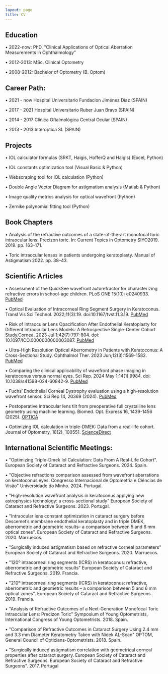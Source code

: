 ```yaml
---
layout: page
title: CV
---
```

## Education 

•	2022-now: PhD. "Clinical Applications of Optical Aberration Measurements in Ophthalmology"

•	2012-2013: MSc. Clinical Optometry

•	2008-2012: Bachelor of Optometry (B. Optom)


## Career Path:

•	2021 - now	 Hospital Universitario Fundacion Jiménez Díaz (SPAIN)

•	2017 - 2021  Hospital Universitario Ruber Juan Bravo (SPAIN)

•	2014 - 2017  Clínica Oftalmológica Central Ocular (SPAIN)

•	2013 - 2013  Interoptica SL (SPAIN)

## Projects

• 	IOL calculator formulas (SRKT, Haigis, HofferQ and Haigis) (Excel, Python)

•	IOL constants optimization tool (Visual Basic & Python)

•	Webscraping tool for IOL calculation (Python)

•	Double Angle Vector Diagram for astigmatism analysis (Matlab & Python)

•	Image quality metrics analysis for optical wavefront (Python)

•	Zernike polynomial fitting tool (Python)


## Book Chapters
•	Analysis of the refractive outcomes of a state-of-the-art monofocal toric intraocular lens: Precizon toric.
In: Current Topics in Optometry SIYO2019. 2019. pp. 163–171.

•	Toric intraocular lenses in patients undergoing keratoplasty.
Manual of Astigmatism 2022. pp. 38–43.

## Scientific Articles

•	Assessment of the QuickSee wavefront autorefractor for characterizing refractive errors in school-age children.
PLoS ONE 15(10): e0240933. [PubMed](https://pubmed.ncbi.nlm.nih.gov/33112912/)

•	Optical Evaluation of Intracorneal Ring Segment Surgery in Keratoconus.
Transl Vis Sci Technol. 2022;11(3):19. doi:10.1167/tvst.11.3.19. [PubMed](https://pubmed.ncbi.nlm.nih.gov/35289835/)

•	Risk of Intraocular Lens Opacification After Endothelial Keratoplasty for Different Intraocular Lens Models: A Retrospective Single-Center Cohort Study.Cornea. 2023 Jul 1;42(7):797-804. doi: 10.1097/ICO.0000000000003087. [PubMed](https://pubmed.ncbi.nlm.nih.gov/36633939/)

•	Ultra-High Resolution Optical Aberrometry in Patients with Keratoconus: A Cross-Sectional Study.
Ophthalmol Ther. 2023 Jun;12(3):1569-1582. [PubMed](https://pubmed.ncbi.nlm.nih.gov/36856979/)

•	Comparing the clinical applicability of wavefront phase imaging in keratoconus versus normal eyes.
Sci Rep. 2024 May 1;14(1):9984. doi: 10.1038/s41598-024-60842-9. [PubMed](https://pubmed.ncbi.nlm.nih.gov/38693352/)

•	Fuchs’ Endothelial Corneal Dystrophy evaluation using a high-resolution wavefront sensor.
Sci Rep 14, 20369 (2024). [PubMed](https://pubmed.ncbi.nlm.nih.gov/39223223/)

•	Postoperative intraocular lens tilt from preoperative full crystalline lens geometry using machine learning. Biomed. Opt. Express 16, 1439-1456 (2025). [OPTICA](https://opg.optica.org/boe/fulltext.cfm?uri=boe-16-4-1439&id=569143)

•	Optimizing IOL calculation in triple-DMEK: Data from a real-life cohort. Journal of Optometry, 18(2), 100551. [ScienceDirect](https://www.sciencedirect.com/science/article/pii/S1888429625000172?via%3Dihub)

## International Scientific Meetings:

•	"Optimizing Triple-Dmek Iol Calculation: Data From A Real-Life Cohort". European Society of Cataract and Refractive Surgeons. 2024. Spain.

•	"Objective refractions comparison assessed from wavefront aberrations on keratoconus eyes. Congresso Internacional de Optometria e Ciências de Visão" Universidade do Minho. 2024. Portugal.
 
 •	"High-resolution wavefront analysis in keratoconus applying new astrophysics technology:  a cross-sectional study" European Society of Cataract and Refractive Surgeons. 2023. Portugal.

 •	"Intraocular lens constant optimization in cataract surgery before Descemet’s membrane endothelial keratoplasty and in triple DMEK, aberrometric and geometric results– a comparison between 5 and 6 mm optical zones". European Society of Cataract and Refractive Surgeons. 2020. Marruecos.

 •	 "Surgically induced astigmatism based on refractive corneal parameters"  European Society of Cataract and Refractive Surgeons. 2020. Marruecos.

 •	"120º intracorneal ring segments (ICRS) in keratoconus: refractive, aberrometric and
 geometric results" European Society of Cataract and Refractive Surgeons. 2019. Francia.

 •	"210º intracorneal ring segments (ICRS) in keratoconus: refractive, aberrometric and
 geometric results – a comparison between 5 and 6 mm optical zones". European Society of Cataract and Refractive
 Surgeons. 2019. Francia.

•	"Analysis of Refractive Outcomes of a Next-Generation Monofocal Toric Intraocular Lens: Precizon Toric"
Symposium of Young Optometrists, International Congress of Young Optometrists. 2018. Spain.

•	"Comparison of Refractive Outcomes in Cataract Surgery Using 2.4 mm and 3.3 mm Diameter Keratometry Taken with Nidek AL-Scan"
OPTOM, General Council of Opticians-Optometrists. 2018. Spain.

 •	"Surgically induced astigmatism correlation with geometrical corneal properties after cataract surgery. European Society of Cataract and Refractive Surgeons. European Society of Cataract and Refractive Surgeons". 2017. Portugal